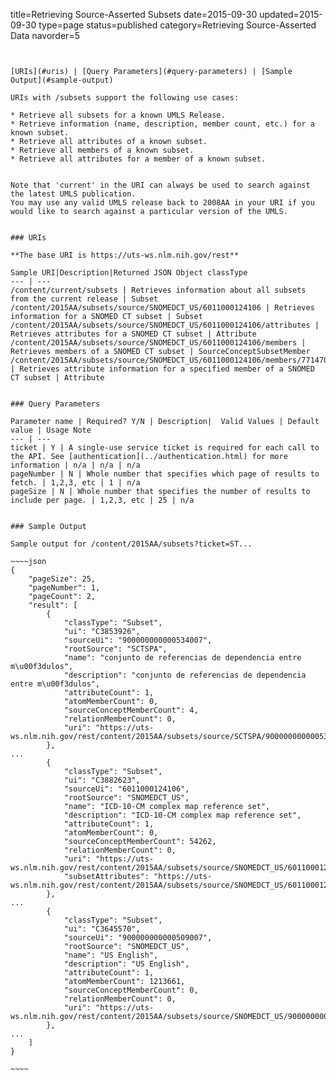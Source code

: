 title=Retrieving Source-Asserted Subsets
date=2015-09-30
updated=2015-09-30
type=page
status=published
category=Retrieving Source-Asserted Data
navorder=5
~~~~~~


[URIs](#uris) | [Query Parameters](#query-parameters) | [Sample Output](#sample-output)

URIs with /subsets support the following use cases:

* Retrieve all subsets for a known UMLS Release. 
* Retrieve information (name, description, member count, etc.) for a known subset.
* Retrieve all attributes of a known subset.
* Retrieve all members of a known subset.
* Retrieve all attributes for a member of a known subset.


Note that 'current' in the URI can always be used to search against the latest UMLS publication.
You may use any valid UMLS release back to 2008AA in your URI if you would like to search against a particular version of the UMLS.


### URIs

**The base URI is https://uts-ws.nlm.nih.gov/rest**

Sample URI|Description|Returned JSON Object classType
--- | ---
/content/current/subsets | Retrieves information about all subsets from the current release | Subset
/content/2015AA/subsets/source/SNOMEDCT_US/6011000124106 | Retrieves information for a SNOMED CT subset | Subset
/content/2015AA/subsets/source/SNOMEDCT_US/6011000124106/attributes | Retrieves attributes for a SNOMED CT subset | Attribute
/content/2015AA/subsets/source/SNOMEDCT_US/6011000124106/members | Retrieves members of a SNOMED CT subset | SourceConceptSubsetMember
/content/2015AA/subsets/source/SNOMEDCT_US/6011000124106/members/77147000/attributes | Retrieves attribute information for a specified member of a SNOMED CT subset | Attribute


### Query Parameters

Parameter name | Required? Y/N | Description|  Valid Values | Default value | Usage Note
--- | ---
ticket | Y | A single-use service ticket is required for each call to the API. See [authentication](../authentication.html) for more information | n/a | n/a | n/a
pageNumber | N | Whole number that specifies which page of results to fetch. | 1,2,3, etc | 1 | n/a
pageSize | N | Whole number that specifies the number of results to include per page. | 1,2,3, etc | 25 | n/a


### Sample Output

Sample output for /content/2015AA/subsets?ticket=ST...

~~~~json
{
    "pageSize": 25,
    "pageNumber": 1,
    "pageCount": 2,
    "result": [
        {
            "classType": "Subset",
            "ui": "C3853926",
            "sourceUi": "900000000000534007",
            "rootSource": "SCTSPA",
            "name": "conjunto de referencias de dependencia entre m\u00f3dulos",
            "description": "conjunto de referencias de dependencia entre m\u00f3dulos",
            "attributeCount": 1,
            "atomMemberCount": 0,
            "sourceConceptMemberCount": 4,
            "relationMemberCount": 0,
            "uri": "https://uts-ws.nlm.nih.gov/rest/content/2015AA/subsets/source/SCTSPA/900000000000534007"
        },
...
        {
            "classType": "Subset",
            "ui": "C3882623",
            "sourceUi": "6011000124106",
            "rootSource": "SNOMEDCT_US",
            "name": "ICD-10-CM complex map reference set",
            "description": "ICD-10-CM complex map reference set",
            "attributeCount": 1,
            "atomMemberCount": 0,
            "sourceConceptMemberCount": 54262,
            "relationMemberCount": 0,
            "uri": "https://uts-ws.nlm.nih.gov/rest/content/2015AA/subsets/source/SNOMEDCT_US/6011000124106",
            "subsetAttributes": "https://uts-ws.nlm.nih.gov/rest/content/2015AA/subsets/source/SNOMEDCT_US/6011000124106/attributes"
        },
...
        {
            "classType": "Subset",
            "ui": "C3645570",
            "sourceUi": "900000000000509007",
            "rootSource": "SNOMEDCT_US",
            "name": "US English",
            "description": "US English",
            "attributeCount": 1,
            "atomMemberCount": 1213661,
            "sourceConceptMemberCount": 0,
            "relationMemberCount": 0,
            "uri": "https://uts-ws.nlm.nih.gov/rest/content/2015AA/subsets/source/SNOMEDCT_US/900000000000509007"
        },
...
    ]
}

~~~~

